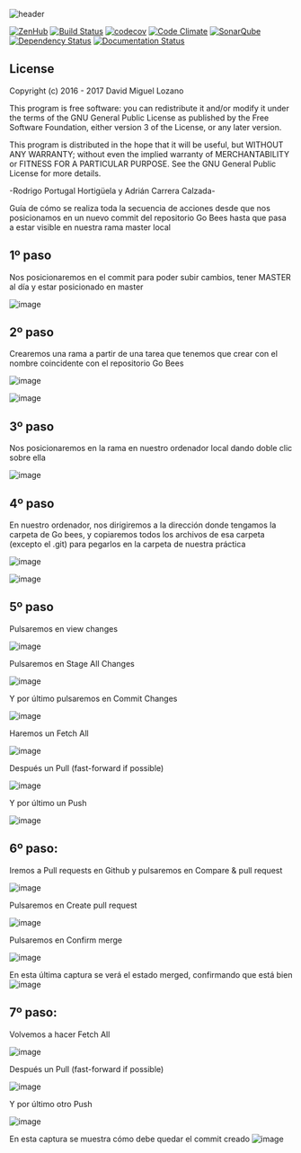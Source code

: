 ![header](https://cloud.githubusercontent.com/assets/6546265/22174630/785cdf04-dfe3-11e6-8cf4-024e8dc1c051.png)

[![ZenHub](https://raw.githubusercontent.com/ZenHubIO/support/master/zenhub-badge.png)](https://zenhub.com)
[![Build Status](https://travis-ci.org/davidmigloz/go-bees.svg?branch=master)](https://travis-ci.org/davidmigloz/go-bees)
[![codecov](https://codecov.io/gh/davidmigloz/go-bees/branch/master/graph/badge.svg)](https://codecov.io/gh/davidmigloz/go-bees)
[![Code Climate](https://codeclimate.com/github/davidmigloz/go-bees/badges/gpa.svg)](https://codeclimate.com/github/davidmigloz/go-bees)
[![SonarQube](https://sonarqube.com/api/badges/gate?key=go-bees%3Amaster)](https://sonarqube.com/dashboard/index/go-bees%3Amaster)
[![Dependency Status](https://www.versioneye.com/user/projects/57f7b19e823b88004e06ad33/badge.svg?style=flat-square)](https://www.versioneye.com/user/projects/57f7b19e823b88004e06ad33)
[![Documentation Status](https://readthedocs.org/projects/go-bees/badge/?version=develop)](http://go-bees.readthedocs.io/es/develop/?badge=develop)

## License

Copyright (c) 2016 - 2017 David Miguel Lozano

This program is free software: you can redistribute it and/or modify
it under the terms of the GNU General Public License as published by
the Free Software Foundation, either version 3 of the License, or
any later version.

This program is distributed in the hope that it will be useful,
but WITHOUT ANY WARRANTY; without even the implied warranty of
MERCHANTABILITY or FITNESS FOR A PARTICULAR PURPOSE. See the
GNU General Public License for more details.

-Rodrigo Portugal Hortigüela y Adrián Carrera Calzada-

Guía de cómo se realiza toda la secuencia de acciones desde que nos posicionamos en un nuevo commit del repositorio Go Bees hasta que pasa a estar visible en nuestra rama master local

## 1º paso
Nos posicionaremos en el commit para poder subir cambios, tener MASTER al día y estar posicionado en master 

![image](https://github.com/user-attachments/assets/c80916c5-3d47-45de-833e-e333a3bd277f)

## 2º paso
Crearemos una rama a partir de una tarea que tenemos que crear con el nombre coincidente con el repositorio Go Bees

![image](https://github.com/user-attachments/assets/448b0264-f1ca-411c-9221-b4ff6421cd95)

![image](https://github.com/user-attachments/assets/ead9e993-584f-4ff9-800d-937035018f24)


## 3º paso
Nos posicionaremos en la rama en nuestro ordenador local dando doble clic sobre ella

![image](https://github.com/user-attachments/assets/72f57c6e-25e7-4a5e-990d-8d3a414809e9)

## 4º paso
En nuestro ordenador, nos dirigiremos a la dirección donde tengamos la carpeta de Go bees, y copiaremos todos los archivos de esa carpeta (excepto el .git) para pegarlos en la carpeta de nuestra práctica

![image](https://github.com/user-attachments/assets/bc27f811-2c0a-40eb-aeb2-71afada494a6)

![image](https://github.com/user-attachments/assets/355835be-e735-4c9c-8627-616ed7f6e682)

## 5º paso
Pulsaremos en view changes

![image](https://github.com/user-attachments/assets/71aa89d9-7eea-45d2-b540-985b20c82d3a)

Pulsaremos en Stage All Changes

![image](https://github.com/user-attachments/assets/8ea0eddd-98c4-4310-9d91-5da52b172762)

Y por último pulsaremos en Commit Changes 

![image](https://github.com/user-attachments/assets/f667eadd-7055-4b12-9d72-7497a4acfd5e)

Haremos un Fetch All

![image](https://github.com/user-attachments/assets/f232ead2-0a65-4ae0-a91e-b4a3fb1f9672)

Después un Pull (fast-forward if possible) 

![image](https://github.com/user-attachments/assets/ca5d8130-cdfd-45c5-93e4-679c06edd69e)

Y por último un Push

![image](https://github.com/user-attachments/assets/26ac4049-d3e1-4c13-91a2-4121a21c3f50)




## 6º paso: 

Iremos a Pull requests en Github y pulsaremos en Compare & pull request

![image](https://github.com/user-attachments/assets/3f1f0ac7-0363-4248-b375-b50c4954dcd7)

Pulsaremos en Create pull request

![image](https://github.com/user-attachments/assets/c8a6d1e5-70c9-4778-9329-ae1ae4344701)

Pulsaremos en Confirm merge

![image](https://github.com/user-attachments/assets/8cba1076-c739-492e-b49e-3523991568c3)

En esta última captura se verá el estado merged, confirmando que está bien
![image](https://github.com/user-attachments/assets/0ca7b9fc-8e8b-4501-b81d-5b2532f96f51)

## 7º paso:

Volvemos a hacer Fetch All

![image](https://github.com/user-attachments/assets/f232ead2-0a65-4ae0-a91e-b4a3fb1f9672)

Después un Pull (fast-forward if possible) 

![image](https://github.com/user-attachments/assets/ca5d8130-cdfd-45c5-93e4-679c06edd69e)

Y por último otro Push

![image](https://github.com/user-attachments/assets/26ac4049-d3e1-4c13-91a2-4121a21c3f50)

En esta captura se muestra cómo debe quedar el commit creado
![image](https://github.com/user-attachments/assets/4c5f1768-08f5-4f9b-9e0a-9cae60b45950)




